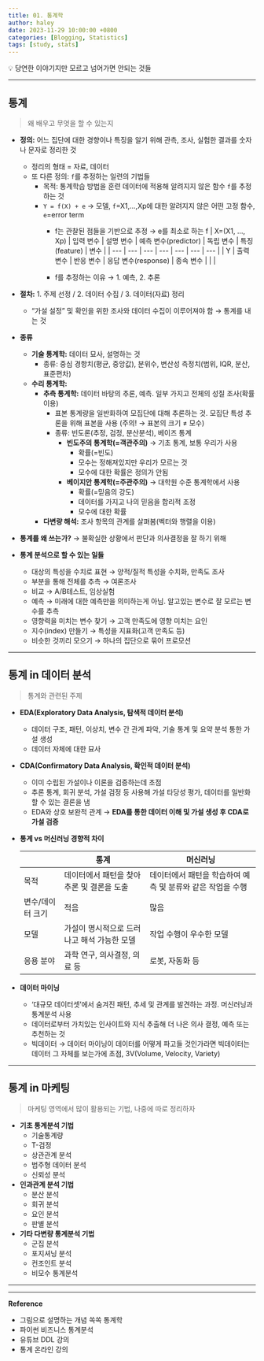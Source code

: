 ```yaml
---
title: 01. 통계학
author: haley
date: 2023-11-29 10:00:00 +0800
categories: [Blogging, Statistics]
tags: [study, stats]
---
```


<aside>
💡 당연한 이야기지만 모르고 넘어가면 안되는 것들
</aside>

---

## 통계
> 왜 배우고 무엇을 할 수 있는지

- **정의:** 어느 집단에 대한 경향이나 특징을 알기 위해 관측, 조사, 실험한 결과를 숫자나 문자로 정리한 것
    - 정리의 형태 = 자료, 데이터
    - 또 다른 정의: `f`를 추정하는 일련의 기법들
        - 목적: 통계학습 방법을 훈련 데이터에 적용해 알려지지 않은 함수 `f`를 추정하는 것
        - `Y = f(X) + e` → 모델, `f`=X1,…,Xp에 대한 알려지지 않은 어떤 고정 함수, `e`=error term
            - f는 관찰된 점들을 기반으로 추정 → e를 최소로 하는 f
            | X=(X1, …, Xp) | 입력 변수 | 설명 변수 | 예측 변수(predictor) | 독립 변수 | 특징(feature) | 변수 |
            | --- | --- | --- | --- | --- | --- | --- |
            | Y | 출력 변수 | 반응 변수 | 응답 변수(response) | 종속 변수 |  |  |

            - f를 추정하는 이유 → 1. 예측,  2. 추론

- **절차:** 1. 주제 선정 / 2. 데이터 수집 / 3. 데이터(자료) 정리
    - “가설 설정” 및 확인을 위한 조사와 데이터 수집이 이루어져야 함 → 통계를 내는 것
- **종류**
    - **기술 통계학:** 데이터 묘사, 설명하는 것
        - 종류: 중심 경항치(평균, 중앙값), 분위수, 변산성 측정치(범위, IQR, 분산, 표준편차)
    - **수리 통계학:**
        - **추측 통계학:** 데이터 바탕의 추론, 예측. 일부 가지고 전체의 성질 조사(확률 이용)
            - 표본 통계량을 일반화하여 모집단에 대해 추론하는 것. 모집단 특성 추론을 위해 표본을 사용
            (주의! → 표본의 크기 ≠ 모수)
            - 종류: 빈도론(추정, 검정, 분산분석), 베이즈 통계
                - **빈도주의 통계학(=객관주의)** → 기초 통계, 보통 우리가 사용
                    - 확률(=빈도)
                    - 모수는 정해져있지만 우리가 모르는 것
                    - 모수에 대한 확률은 정의가 안됨
                - **베이지안 통계학(=주관주의)** → 대학원 수준 통계학에서 사용
                    - 확률(=믿음의 강도)
                    - 데이터를 가지고 나의 믿음을 합리적 조정
                    - 모수에 대한 확률
        - **다변량 해석:** 조사 항목의 관계를 살펴봄(벡터와 행렬을 이용)
- **통계를 왜 쓰는가?** → 불확실한 상황에서 판단과 의사결정을 잘 하기 위해
- **통계 분석으로 할 수 있는 일들**
    - 대상의 특성을 수치로 표현 → 양적/질적 특성을 수치화, 만족도 조사
    - 부분을 통해 전체를 추측 → 여론조사
    - 비교 → A/B테스트, 임상실험
    - 예측 → 미래에 대한 예측만을 의미하는게 아님. 알고있는 변수로 잘 모르는 변수를 추측
    - 영향력을 미치는 변수 찾기 → 고객 만족도에 영향 미치는 요인
    - 지수(index) 만들기 → 특성을 지표화(고객 만족도 등)
    - 비슷한 것끼리 모으기 → 하나의 집단으로 묶어 프로모션

---

## 통계 in 데이터 분석

> 통계와 관련된 주제

- **EDA(Exploratory Data Analysis, 탐색적 데이터 분석)**
    - 데이터 구조, 패턴, 이상치, 변수 간 관계 파악, 기술 통계 및 요약 분석 통한 가설 생성
    - 데이터 자체에 대한 묘사
- **CDA(Confirmatory Data Analysis, 확인적 데이터 분석)**
    - 이미 수립된 가설이나 이론을 검증하는데 초점
    - 추론 통계, 회귀 분석, 가설 검정 등 사용해 가설 타당성 평가, 데이터를 일반화 할 수 있는 결론을 냄
    - EDA와 상호 보완적 관계 → **EDA를 통한 데이터 이해 및 가설 생성 후 CDA로 가설 검증**
- **통계 vs 머신러닝 경향적 차이**
    
    |  | 통계 | 머신러닝 |
    | --- | --- | --- |
    | 목적 | 데이터에서 패턴을 찾아 추론 및 결론을 도출 | 데이터에서 패턴을 학습하여 예측 및 분류와 같은 작업을 수행 |
    | 변수/데이터 크기 | 적음 | 많음 |
    | 모델 | 가설이 명시적으로 드러나고 해석 가능한 모델 | 작업 수행이 우수한 모델 |
    | 응용 분야 | 과학 연구, 의사결정, 의료 등 | 로봇, 자동화 등 |

- **데이터 마이닝**
    - ‘대규모 데이터셋’에서 숨겨진 패턴, 추세 및 관계를 발견하는 과정. 머신러닝과 통계분석 사용
    - 데이터로부터 가치있는 인사이트와 지식 추출해 더 나은 의사 결정, 예측 또는 추천하는 것
    - 빅데이터 → 데이터 마이닝이 데이터를 어떻게 파고들 것인가라면 빅데이터는 데이터 그 자체를 보는가에 초점, 3V(Volume, Velocity, Variety)

---

## 통계 in 마케팅

> 마케팅 영역에서 많이 활용되는 기법, 나중에 따로 정리하자

- **기초 통계분석 기법**
    - 기술통계량
    - T-검정
    - 상관관계 분석
    - 범주형 데이터 분석
    - 신뢰성 분석
- **인과관계 분석 기법**
    - 분산 분석
    - 회귀 분석
    - 요인 분석
    - 판별 분석
- **기타 다변량 통계분석 기법**
    - 군집 분석
    - 포지셔닝 분석
    - 컨조인트 분석
    - 비모수 통계분석


---
---
**Reference**

- 그림으로 설명하는 개념 쏙쏙 통계학
- 파이썬 비즈니스 통계분석
- 유튜브 DDL 강의
- 통계 온라인 강의